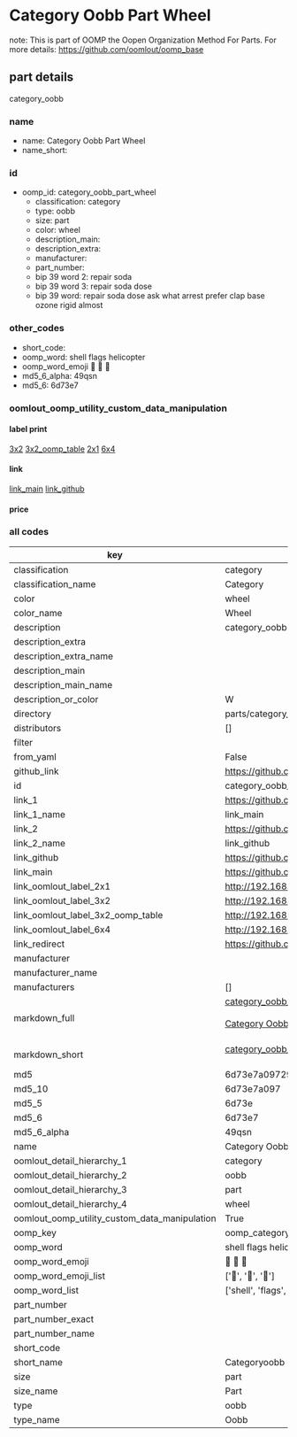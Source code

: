# Category Oobb Part Wheel  

note: This is part of OOMP the Oopen Organization Method For Parts. For more details: https://github.com/oomlout/oomp_base

##  part details
  



category_oobb



### name
* name: Category Oobb Part Wheel
* name_short: 
### id
* oomp_id: category_oobb_part_wheel
  * classification: category
  * type: oobb
  * size: part
  * color: wheel
  * description_main: 
  * description_extra: 
  * manufacturer: 
  * part_number: 
  * bip 39 word 2: repair soda
  * bip 39 word 3: repair soda dose
  * bip 39 word: repair soda dose ask what arrest prefer clap base ozone rigid almost

### other_codes
* short_code: 
* oomp_word: shell flags helicopter
* oomp_word_emoji :shell: :flags: :helicopter:
* md5_6_alpha: 49qsn
* md5_6: 6d73e7






### oomlout_oomp_utility_custom_data_manipulation
#### label print
[3x2](http://192.168.1.245:1112/?label=oomp%2049qsn)
[3x2_oomp_table](http://192.168.1.108:1112/?label=oomp%2049qsn)
[2x1](http://192.168.1.242:1112/?label=oomp%2049qsn)
[6x4](http://192.168.1.55:1112/?label=oomp%2049qsn)    

#### link

[link_main](https://github.com/oomlout/oomlout_oomp_version_1_messy/tree/main/parts/category_oobb_part_wheel) [link_github](https://github.com/oomlout/oomlout_oomp_version_1_messy/tree/main/parts/category_oobb_part_wheel)                             

#### price







### all codes 
| key | value |  
| --- | --- |  
| classification | category |  
| classification_name | Category |  
| color | wheel |  
| color_name | Wheel |  
| description | category_oobb |  
| description_extra |  |  
| description_extra_name |  |  
| description_main |  |  
| description_main_name |  |  
| description_or_color | W  |  
| directory | parts/category_oobb_part_wheel |  
| distributors | [] |  
| filter |  |  
| from_yaml | False |  
| github_link | https://github.com/oomlout/oomlout_oomp_part_src/tree/main/parts/category_oobb_part_wheel |  
| id | category_oobb_part_wheel |  
| link_1 | https://github.com/oomlout/oomlout_oomp_version_1_messy/tree/main/parts/category_oobb_part_wheel |  
| link_1_name | link_main |  
| link_2 | https://github.com/oomlout/oomlout_oomp_version_1_messy/tree/main/parts/category_oobb_part_wheel |  
| link_2_name | link_github |  
| link_github | https://github.com/oomlout/oomlout_oomp_version_1_messy/tree/main/parts/category_oobb_part_wheel |  
| link_main | https://github.com/oomlout/oomlout_oomp_version_1_messy/tree/main/parts/category_oobb_part_wheel |  
| link_oomlout_label_2x1 | http://192.168.1.242:1112/?label=oomp%2049qsn |  
| link_oomlout_label_3x2 | http://192.168.1.245:1112/?label=oomp%2049qsn |  
| link_oomlout_label_3x2_oomp_table | http://192.168.1.108:1112/?label=oomp%2049qsn |  
| link_oomlout_label_6x4 | http://192.168.1.55:1112/?label=oomp%2049qsn |  
| link_redirect | https://github.com/oomlout/oomlout_oomp_version_1_messy/tree/main/parts/category_oobb_part_wheel |  
| manufacturer |  |  
| manufacturer_name |  |  
| manufacturers | [] |  
| markdown_full | [category_oobb_part_wheel](none)<br>[](none)<br>[Category Oobb Part Wheel](none)<br><br> |  
| markdown_short | [category_oobb_part_wheel](none)<br><br> |  
| md5 | 6d73e7a09729d53831fce0d483338db4 |  
| md5_10 | 6d73e7a097 |  
| md5_5 | 6d73e |  
| md5_6 | 6d73e7 |  
| md5_6_alpha | 49qsn |  
| name | Category Oobb Part Wheel |  
| oomlout_detail_hierarchy_1 | category |  
| oomlout_detail_hierarchy_2 | oobb |  
| oomlout_detail_hierarchy_3 | part |  
| oomlout_detail_hierarchy_4 | wheel |  
| oomlout_oomp_utility_custom_data_manipulation | True |  
| oomp_key | oomp_category_oobb_part_wheel |  
| oomp_word | shell flags helicopter |  
| oomp_word_emoji | :shell: :flags: :helicopter: |  
| oomp_word_emoji_list | [':shell:', ':flags:', ':helicopter:'] |  
| oomp_word_list | ['shell', 'flags', 'helicopter'] |  
| part_number |  |  
| part_number_exact |  |  
| part_number_name |  |  
| short_code |  |  
| short_name | Categoryoobb |  
| size | part |  
| size_name | Part |  
| type | oobb |  
| type_name | Oobb |  
